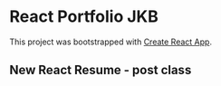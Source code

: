 # React Portfolio JKB

This project was bootstrapped with [Create React App](https://github.com/facebook/create-react-app).

## New React Resume - post class
